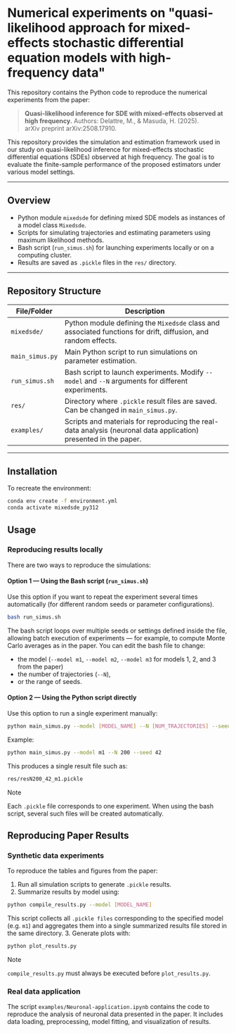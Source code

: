 # Numerical experiments on "quasi-likelihood approach for mixed-effects stochastic differential equation models with high-frequency data"

This repository contains the Python code to reproduce the numerical experiments from the paper:

> **Quasi-likelihood inference for SDE with mixed-effects observed at high frequency.**
> Authors: Delattre, M., & Masuda, H. (2025).  
> arXiv preprint arXiv:2508.17910.

This repository provides the simulation and estimation framework used in our study on quasi-likelihood inference for mixed-effects stochastic differential equations (SDEs) observed at high frequency.
The goal is to evaluate the finite-sample performance of the proposed estimators under various model settings.

---

## Overview

- Python module `mixedsde` for defining mixed SDE models as instances of a model class `Mixedsde`.  
- Scripts for simulating trajectories and estimating parameters using maximum likelihood methods.  
- Bash script (`run_simus.sh`) for launching experiments locally or on a computing cluster.  
- Results are saved as `.pickle` files in the `res/` directory.

---

## Repository Structure

| File/Folder               | Description |
|----------------------------|------------|
| `mixedsde/`               | Python module defining the `Mixedsde` class and associated functions for drift, diffusion, and random effects. |
| `main_simus.py`           | Main Python script to run simulations on parameter estimation. |
| `run_simus.sh`            | Bash script to launch experiments. Modify `--model` and `--N` arguments for different experiments. |
| `res/`                    | Directory where `.pickle` result files are saved. Can be changed in `main_simus.py`. |
| `examples/` | Scripts and materials for reproducing the real-data analysis (neuronal data application) presented in the paper. |
---

## Installation

To recreate the environment:

```bash
conda env create -f environment.yml
conda activate mixedsde_py312
```

## Usage

### Reproducing results locally

There are two ways to reproduce the simulations:

#### Option 1 — Using the Bash script (`run_simus.sh`)

Use this option if you want to repeat the experiment several times automatically (for different random seeds or parameter configurations).

```bash
bash run_simus.sh
```

The bash script loops over multiple seeds or settings defined inside the file, allowing batch execution of experiments — for example, to compute Monte Carlo averages as in the paper.
You can edit the bash file to change:
- the model (`--model m1`, `--model m2`, `--model m3` for models 1, 2, and 3 from the paper)
- the number of trajectories (`--N`),
- or the range of seeds.

#### Option 2 — Using the Python script directly

Use this option to run a single experiment manually:

```bash
python main_simus.py --model [MODEL_NAME] --N [NUM_TRAJECTORIES] --seed [SEED]
```

Example:

```bash
python main_simus.py --model m1 --N 200 --seed 42
```

This produces a single result file such as:

```bash
res/resN200_42_m1.pickle
```

>[!NOTE]
> Each `.pickle` file corresponds to one experiment.
> When using the bash script, several such files will be created automatically.


## Reproducing Paper Results

### Synthetic data experiments

To reproduce the tables and figures from the paper:

1. Run all simulation scripts to generate `.pickle` results.
2. Summarize results by model using:
```bash
python compile_results.py --model [MODEL_NAME]
```
This script collects all `.pickle files` corresponding to the specified model (e.g. `m1`) and aggregates them into a single summarized results file stored in the same directory.
3. Generate plots with:
```bash
python plot_results.py
```
> [!NOTE]
> `compile_results.py` must always be executed before `plot_results.py`.

### Real data application

The script `examples/Neuronal-application.ipynb` contains the code to reproduce the analysis of neuronal data presented in the paper. It includes data loading, preprocessing, model fitting, and visualization of results.